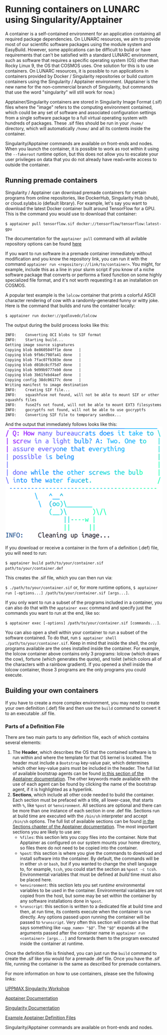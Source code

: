 # Running containers on LUNARC using Singularity/Apptainer

A container is a self-contained environment for an application containing all required package dependencies. On LUNARC resources, we aim to provide most of our scientific software packages using the module system and EasyBuild. However, some applications can be difficult to build or have requirements that can't be satisfied with a standard LUNARC environment, such as software that requires a specific operating system (OS) other than Rocky Linux 9, the OS that COSMOS uses. One solution for this is to use containers. On LUNARC resources, it is possible to run applications in containers provided by Docker / Singularity repositories or build custom containers using the Singularity / Apptainer environment. (Apptainer is the new name for the non-commercial branch of Singularity, but commands that use the word "singularity" will still work for now.)

Apptainer/Singularity containers are stored in Singularity Image Format (.sif) files where the "image" refers to the computing environment contained, which could be any set of software and associated configuration settings from a single software package to a full virtual operating system with hundreds of packages. These .sif files should be run in your `/home/` directory, which will automatically `/home/` and all its contents inside the container. 

Singularity/Apptainer commands are available on front-ends and nodes. When you launch the container, it is possible to work as root within it using the `--fakeroot` runtime option, but this does not allow you to escalate your user privileges on data that you do not already have read+write access to outside the container.

## Running premade containers
Singularity / Apptainer can download premade containers for certain programs from online repositories, like DockerHub, Singularity Hub (shub), or cloud.sylabs.io (default library). For example, let's say you want to download the latest Docker container built around TensorFlow for a GPU. This is the command you would use to download that container:

`$ apptainer pull tensorflow.sif docker://tensorflow/tensorflow:latest-gpu`

The documentation for the `apptainer pull` command with all avilable repository options can be found [here](https://apptainer.org/docs/user/latest/cli/apptainer_pull.html#apptainer-pull)

If you want to run software in a premade container immediately without modification and you know the repository link, you can run it with the command `apptainer run <repository://link/to/container>`. You might, for example, include this as a line in your slurm script if you know of a niche software package that converts or performs a fixed function on some highly specialized file format, and it's not worth requesting it as an installation on COSMOS.

A popular test example is the `lolcow` container that prints a colorful ASCII character rendering of cow with a randomly-generated funny or witty joke. Here is the command that builds and runs the container locally:

`$ apptainer run docker://godlovedc/lolcow`

The output during the build process looks like this:
```
INFO:    Converting OCI blobs to SIF format
INFO:    Starting build...
Getting image source signatures
Copying blob 8e860504ff1e done   | 
Copying blob 9fb6c798fa41 done   | 
Copying blob 7fac07fb303e done   | 
Copying blob d010c8cf75d7 done   | 
Copying blob 9d99b9777eb0 done   | 
Copying blob 3b61febd4aef done   | 
Copying config 38dc06177c done   | 
Writing manifest to image destination
INFO:    Creating SIF file...
INFO:    squashfuse not found, will not be able to mount SIF or other squashfs files
INFO:    fuse2fs not found, will not be able to mount EXT3 filesystems
INFO:    gocryptfs not found, will not be able to use gocryptfs
INFO:    Converting SIF file to temporary sandbox...
```

And the output that immediately follows looks like this:
![lolcow](lolcow-output.png "lolcow")

If you download or receive a container in the form of a definition (.def) file, you will need to run:

`$ apptainer build path/to/your/container.sif path/to/your/container.def`

This creates the .sif file, which you can then run via:

`$ ./path/to/your/container.sif` or, for more runtime options,
`$ apptainer run [-options...] /path/to/your/container.sif [args...]`.

If you only want to run a subset of the programs included in a container, you can also do that with the `apptainer exec` command and specify just the commands you want to run at the end, like so:

`$ apptainer exec [-options] /path/to/your/container.sif [commands...]`.

You can also open a shell within your container to run a subset of the software contained. To do that, run
`$ apptainer shell ./path/to/your/container.sif`.
Keep in mind that inside the shell, the only programs available are the ones installed inside the container. For example, the lolcow container above contains only 3 programs: lolcow (which draws the cow), fortune (which generates the quote), and toilet (which colors all of the characters with a rainbow gradient). If you opened a shell inside the lolcow container, those 3 programs are the only programs you could execute.

## Building your own containers
If you have to create a more complex environment, you may need to create your own definition (.def) file and then use the `build` command to convert it to an executable .sif file.

### Parts of a Definition File
There are two main parts to any definition file, each of which contains several elements:
1. The **Header**, which describes the OS that the contained software is to run within and where the template for that OS kernel is located. The header must include a `Bootstrap` key-value pair, which determines which other key-value pairs must be included in the header. The full list of available bootstrap agents can be found [in this section of the Apptainer documentation](https://apptainer.org/docs/user/latest/definition_files.html#preferred-bootstrap-agents). The other keywords made available with the use of each agent can be found by clicking the name of the bootstrap agent, if it is highlighted as a hyperlink.
2. **Sections**, which include all other code needed to build the container. Each section must be prefaced with a title, all lower-case, that starts with `%`, like `%post` or `%environment`. All sections are optional and there can be more than one instance of each section in one .def file. Sections run at build time are executed with the `/bin/sh` interpreter and accept `/bin/sh` options. The full list of available sections can be found [in the Sections chapter of the Apptainer documentation](https://apptainer.org/docs/user/latest/definition_files.html#sections). The most important sections you are likely to use are:
   - `%files`: this section lets you copy files into the container. Note that Apptainer as configured on our system mounts your home directory, so files there do not need to be copied into the container.
   - `%post`: this section is where you give the commands to download and install software into the container. By default, the commands will be in either `sh` or `bash`, but if you wanted to change the shell language to, for example, `tcsh`, you could start the section as `%post -c tcsh`. Environmental variables that must be defined at *build* time must also be placed here.
   - `%environment`: this section lets you set *runtime* environmental variables to be used in the container. Environmental variables are not copied from the host, but some may be set within the container by any software installations done in `%post`.
   - `%runscript`: this section is written to a dedicated file at build time and then, at run time, its contents execute when the container is run directly. Any options passed upon running the container will be passed to `%runscript`. Very often this section will contain a line that says something like ` <app_name> "$@" `. The `"$@"` expands all the arguments passed after the container name in `apptainer run <container> [args...]` and forwards them to the program executed inside the container at runtime.
  
Once the definition file is finished, you can just run the `build` command to create the .sif like you would for a premade .def file. Once you have the .sif file, running the container is the same as described for premade containers.

For more information on how to use containers, please see the following links:

[UPPMAX Singularity Workshop](https://pmitev.github.io/UPPMAX-Singularity-workshop)

[Apptainer Documentation](http://apptainer.org/)

[Singularity Documentation](https://sylabs.io/singularity/)

[Example Apptainer Definition Files](https://github.com/apptainer/apptainer/tree/release-1.3/examples)

Singularity/Apptainer commands are available on front-ends and nodes.
